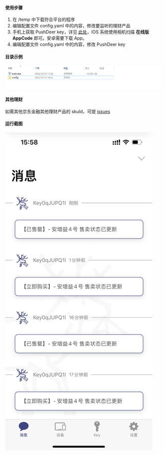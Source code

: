 #### 使用步骤

1. 在 /temp 中下载符合平台的程序
2. 编辑配置文件 config.yaml 中的内容，修改要监听的理财产品
3. 手机上获取  PushDeer key，详见 [此处](https://www.pushdeer.com/)，IOS 系统使用相机扫描 **在线版AppCode** 即可。安卓需要下载 App。
4. 编辑配置文件 config.yaml 中的内容，修改 PushDeer key

#### 目录示例

![](https://raw.githubusercontent.com/rexyan/warehouse/master/20221215173350.png)

#### 其他理财

如需其他京东金融其他理财产品的 skuId，可提 [issues](https://github.com/rexyan/jr_monitor/issues)



#### 运行截图

![](https://raw.githubusercontent.com/rexyan/warehouse/master/20221215173255.jpg)